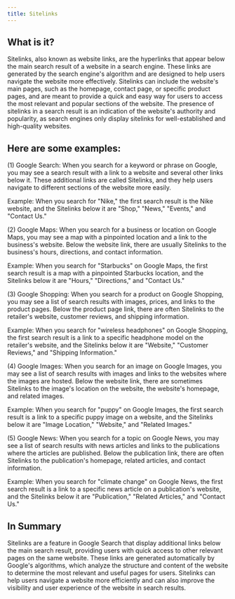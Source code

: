 ```yaml
---
title: Sitelinks
---
```




## What is it?

Sitelinks, also known as website links, are the hyperlinks that appear below the main search result of a website in a search engine. These links are generated by the search engine's algorithm and are designed to help users navigate the website more effectively. Sitelinks can include the website's main pages, such as the homepage, contact page, or specific product pages, and are meant to provide a quick and easy way for users to access the most relevant and popular sections of the website. The presence of sitelinks in a search result is an indication of the website's authority and popularity, as search engines only display sitelinks for well-established and high-quality websites.

## Here are some examples:

(1) Google Search: When you search for a keyword or phrase on Google, you may see a search result with a link to a website and several other links below it. These additional links are called Sitelinks, and they help users navigate to different sections of the website more easily.

Example: When you search for "Nike," the first search result is the Nike website, and the Sitelinks below it are "Shop," "News," "Events," and "Contact Us."

(2) Google Maps: When you search for a business or location on Google Maps, you may see a map with a pinpointed location and a link to the business's website. Below the website link, there are usually Sitelinks to the business's hours, directions, and contact information.

Example: When you search for "Starbucks" on Google Maps, the first search result is a map with a pinpointed Starbucks location, and the Sitelinks below it are "Hours," "Directions," and "Contact Us."

(3) Google Shopping: When you search for a product on Google Shopping, you may see a list of search results with images, prices, and links to the product pages. Below the product page link, there are often Sitelinks to the retailer's website, customer reviews, and shipping information.

Example: When you search for "wireless headphones" on Google Shopping, the first search result is a link to a specific headphone model on the retailer's website, and the Sitelinks below it are "Website," "Customer Reviews," and "Shipping Information."

(4) Google Images: When you search for an image on Google Images, you may see a list of search results with images and links to the websites where the images are hosted. Below the website link, there are sometimes Sitelinks to the image's location on the website, the website's homepage, and related images.

Example: When you search for "puppy" on Google Images, the first search result is a link to a specific puppy image on a website, and the Sitelinks below it are "Image Location," "Website," and "Related Images."

(5) Google News: When you search for a topic on Google News, you may see a list of search results with news articles and links to the publications where the articles are published. Below the publication link, there are often Sitelinks to the publication's homepage, related articles, and contact information.

Example: When you search for "climate change" on Google News, the first search result is a link to a specific news article on a publication's website, and the Sitelinks below it are "Publication," "Related Articles," and "Contact Us."

## In Summary

Sitelinks are a feature in Google Search that display additional links below the main search result, providing users with quick access to other relevant pages on the same website. These links are generated automatically by Google's algorithms, which analyze the structure and content of the website to determine the most relevant and useful pages for users. Sitelinks can help users navigate a website more efficiently and can also improve the visibility and user experience of the website in search results.
